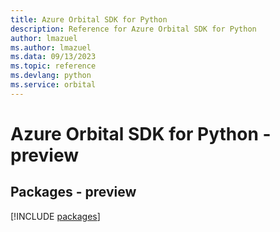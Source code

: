 ```yaml
---
title: Azure Orbital SDK for Python
description: Reference for Azure Orbital SDK for Python
author: lmazuel
ms.author: lmazuel
ms.data: 09/13/2023
ms.topic: reference
ms.devlang: python
ms.service: orbital
---
```

# Azure Orbital SDK for Python - preview
## Packages - preview
[!INCLUDE [packages](orbital-index.md)]